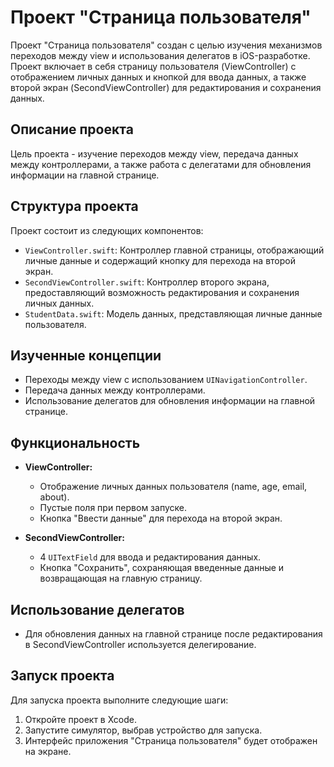 # Проект "Страница пользователя"

Проект "Страница пользователя" создан с целью изучения механизмов переходов между view и использования делегатов в iOS-разработке. Проект включает в себя страницу пользователя (ViewController) с отображением личных данных и кнопкой для ввода данных, а также второй экран (SecondViewController) для редактирования и сохранения данных.

## Описание проекта

Цель проекта - изучение переходов между view, передача данных между контроллерами, а также работа с делегатами для обновления информации на главной странице.

## Структура проекта

Проект состоит из следующих компонентов:

- `ViewController.swift`: Контроллер главной страницы, отображающий личные данные и содержащий кнопку для перехода на второй экран.
- `SecondViewController.swift`: Контроллер второго экрана, предоставляющий возможность редактирования и сохранения личных данных.
- `StudentData.swift`: Модель данных, представляющая личные данные пользователя.

## Изученные концепции

- Переходы между view с использованием `UINavigationController`.
- Передача данных между контроллерами.
- Использование делегатов для обновления информации на главной странице.

## Функциональность

- **ViewController:**
  - Отображение личных данных пользователя (name, age, email, about).
  - Пустые поля при первом запуске.
  - Кнопка "Ввести данные" для перехода на второй экран.

- **SecondViewController:**
  - 4 `UITextField` для ввода и редактирования данных.
  - Кнопка "Сохранить", сохраняющая введенные данные и возвращающая на главную страницу.

## Использование делегатов

- Для обновления данных на главной странице после редактирования в SecondViewController используется делегирование.

## Запуск проекта

Для запуска проекта выполните следующие шаги:

1. Откройте проект в Xcode.
2. Запустите симулятор, выбрав устройство для запуска.
3. Интерфейс приложения "Страница пользователя" будет отображен на экране.


